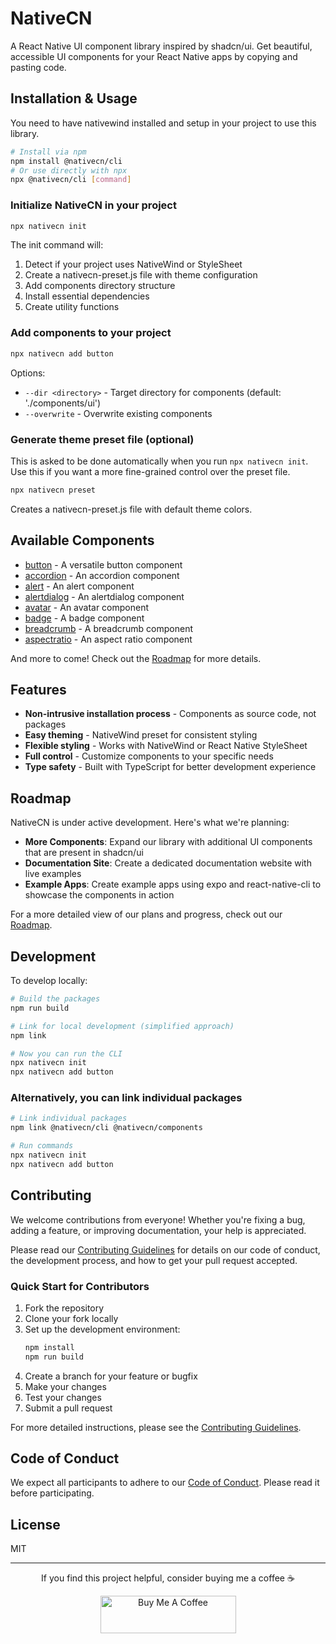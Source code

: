 # NativeCN

A React Native UI component library inspired by shadcn/ui. Get beautiful, accessible UI components for your React Native apps by copying and pasting code.

## Installation & Usage

You need to have nativewind installed and setup in your project to use this library.

```bash
# Install via npm
npm install @nativecn/cli
# Or use directly with npx
npx @nativecn/cli [command]
```

### Initialize NativeCN in your project

```bash
npx nativecn init
```

The init command will:

1. Detect if your project uses NativeWind or StyleSheet
2. Create a nativecn-preset.js file with theme configuration
3. Add components directory structure
4. Install essential dependencies
5. Create utility functions

### Add components to your project

```bash
npx nativecn add button
```

Options:

- `--dir <directory>` - Target directory for components (default: './components/ui')
- `--overwrite` - Overwrite existing components

### Generate theme preset file (optional)

This is asked to be done automatically when you run `npx nativecn init`. Use this if you want a more fine-grained control over the preset file.

```bash
npx nativecn preset
```

Creates a nativecn-preset.js file with default theme colors.

## Available Components

- [button](https://github.com/tailwiinder/nativecn/tree/main/packages/cli/templates/button) - A versatile button component
- [accordion](https://github.com/tailwiinder/nativecn/tree/main/packages/cli/templates/accordion) - An accordion component
- [alert](https://github.com/tailwiinder/nativecn/tree/main/packages/cli/templates/alert) - An alert component
- [alertdialog](https://github.com/tailwiinder/nativecn/tree/main/packages/cli/templates/alertdialog) - An alertdialog component
- [avatar](https://github.com/tailwiinder/nativecn/tree/main/packages/cli/templates/avatar) - An avatar component
- [badge](https://github.com/tailwiinder/nativecn/tree/main/packages/cli/templates/badge) - A badge component
- [breadcrumb](https://github.com/tailwiinder/nativecn/tree/main/packages/cli/templates/breadcrumb) - A breadcrumb component
- [aspectratio](https://github.com/tailwiinder/nativecn/tree/main/packages/cli/templates/aspectratio) - An aspect ratio component

And more to come! Check out the [Roadmap](ROADMAP.md) for more details.

## Features

- **Non-intrusive installation process** - Components as source code, not packages
- **Easy theming** - NativeWind preset for consistent styling
- **Flexible styling** - Works with NativeWind or React Native StyleSheet
- **Full control** - Customize components to your specific needs
- **Type safety** - Built with TypeScript for better development experience

## Roadmap

NativeCN is under active development. Here's what we're planning:

- **More Components**: Expand our library with additional UI components that are present in shadcn/ui
- **Documentation Site**: Create a dedicated documentation website with live examples
- **Example Apps**: Create example apps using expo and react-native-cli to showcase the components in action

For a more detailed view of our plans and progress, check out our [Roadmap](ROADMAP.md).

## Development

To develop locally:

```bash
# Build the packages
npm run build

# Link for local development (simplified approach)
npm link

# Now you can run the CLI
npx nativecn init
npx nativecn add button
```

### Alternatively, you can link individual packages

```bash
# Link individual packages
npm link @nativecn/cli @nativecn/components

# Run commands
npx nativecn init
npx nativecn add button
```

## Contributing

We welcome contributions from everyone! Whether you're fixing a bug, adding a feature, or improving documentation, your help is appreciated.

Please read our [Contributing Guidelines](CONTRIBUTING.md) for details on our code of conduct, the development process, and how to get your pull request accepted.

### Quick Start for Contributors

1. Fork the repository
2. Clone your fork locally
3. Set up the development environment:
   ```bash
   npm install
   npm run build
   ```
4. Create a branch for your feature or bugfix
5. Make your changes
6. Test your changes
7. Submit a pull request

For more detailed instructions, please see the [Contributing Guidelines](CONTRIBUTING.md).

## Code of Conduct

We expect all participants to adhere to our [Code of Conduct](CODE_OF_CONDUCT.md). Please read it before participating.

## License

MIT

---

<div align="center">
  <p>If you find this project helpful, consider buying me a coffee ☕</p>
  <a href="https://buymeacoffee.com/tailwiinder">
    <img src="https://cdn.buymeacoffee.com/buttons/v2/default-yellow.png" alt="Buy Me A Coffee" width="217" height="60" />
  </a>
</div>
